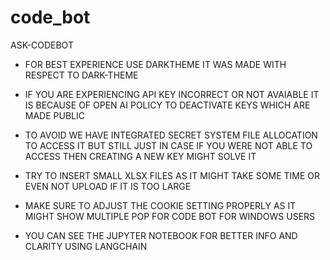 # code_bot
ASK-CODEBOT

* FOR BEST EXPERIENCE USE DARKTHEME IT WAS MADE WITH RESPECT TO DARK-THEME 

* IF YOU ARE EXPERIENCING API KEY INCORRECT OR NOT AVAIABLE IT IS BECAUSE OF OPEN AI POLICY TO DEACTIVATE KEYS WHICH ARE MADE PUBLIC 

* TO AVOID WE HAVE INTEGRATED SECRET SYSTEM FILE ALLOCATION TO ACCESS IT BUT STILL JUST IN CASE IF YOU WERE NOT ABLE TO ACCESS THEN CREATING A NEW KEY MIGHT SOLVE IT 

* TRY TO INSERT SMALL XLSX FILES AS IT MIGHT TAKE SOME TIME OR EVEN NOT UPLOAD IF IT IS TOO LARGE 

* MAKE SURE TO ADJUST THE COOKIE SETTING PROPERLY AS IT MIGHT SHOW MULTIPLE POP FOR CODE BOT FOR WINDOWS USERS 

* YOU CAN SEE THE JUPYTER NOTEBOOK FOR BETTER INFO AND CLARITY USING LANGCHAIN


